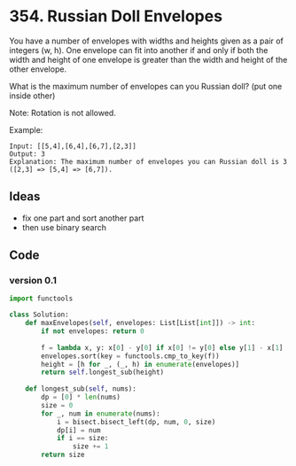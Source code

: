 # 354. Russian Doll Envelopes


You have a number of envelopes with widths and heights given as a pair of integers (w, h). One envelope can fit into another if and only if both the width and height of one envelope is greater than the width and height of the other envelope.

What is the maximum number of envelopes can you Russian doll? (put one inside other)

Note:
Rotation is not allowed.

Example:

```
Input: [[5,4],[6,4],[6,7],[2,3]]
Output: 3 
Explanation: The maximum number of envelopes you can Russian doll is 3 ([2,3] => [5,4] => [6,7]).
```

## Ideas

- fix one part and sort another part 
- then use binary search 

## Code 

### version 0.1 

``` python
import functools

class Solution:
    def maxEnvelopes(self, envelopes: List[List[int]]) -> int:
        if not envelopes: return 0
        
        f = lambda x, y: x[0] - y[0] if x[0] != y[0] else y[1] - x[1]
        envelopes.sort(key = functools.cmp_to_key(f))
        height = [h for _, (_, h) in enumerate(envelopes)]
        return self.longest_sub(height)
    
    def longest_sub(self, nums):
        dp = [0] * len(nums)
        size = 0
        for _, num in enumerate(nums):
            i = bisect.bisect_left(dp, num, 0, size)
            dp[i] = num
            if i == size:
                size += 1
        return size 
```